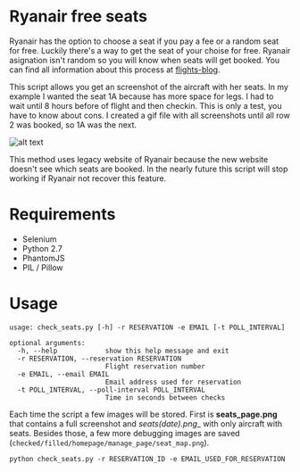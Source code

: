 # Ryanair free seats
Ryanair has the option to choose a seat if you pay a fee or a random seat for free. Luckily there's a way to get the seat of your choise for free. Ryanair asignation isn't random so you will know when seats will get booked. You can find all information about this process at [flights-blog](http://flights-blog.lowcostroutes.com/2014/04/how-to-get-a-free-seat-on-ryanair/).

This script allows you get an screenshot of the aircraft with her seats. In my example I wanted the seat 1A because has more space for legs. I had to wait until 8 hours before of flight and then checkin. This is only a test, you have to know about cons. I created a gif file with all screenshots until all row 2 was booked, so 1A was the next.

![alt text](http://i.imgur.com/Q7t4Skw.gif "Ryanair free seats")

This method uses legacy website of Ryanair because the new website doesn't see which seats are booked. In the nearly future this script will stop working if Ryanair not recover this feature.

# Requirements
* Selenium
* Python 2.7
* PhantomJS
* PIL / Pillow

# Usage

```
usage: check_seats.py [-h] -r RESERVATION -e EMAIL [-t POLL_INTERVAL]

optional arguments:
  -h, --help            show this help message and exit
  -r RESERVATION, --reservation RESERVATION
                        Flight reservation number
  -e EMAIL, --email EMAIL
                        Email address used for reservation
  -t POLL_INTERVAL, --poll-interval POLL_INTERVAL
                        Time in seconds between checks
```

Each time the script a few images will be stored. First is __seats_page.png__ that contains a full screenshot and __seats_(date).png__ with only aircraft with seats. Besides those, a few more debugging images are saved (`checked/filled/homepage/manage_page/seat_map.png`).

`python check_seats.py -r RESERVATION_ID -e EMAIL_USED_FOR_RESERVATION`
